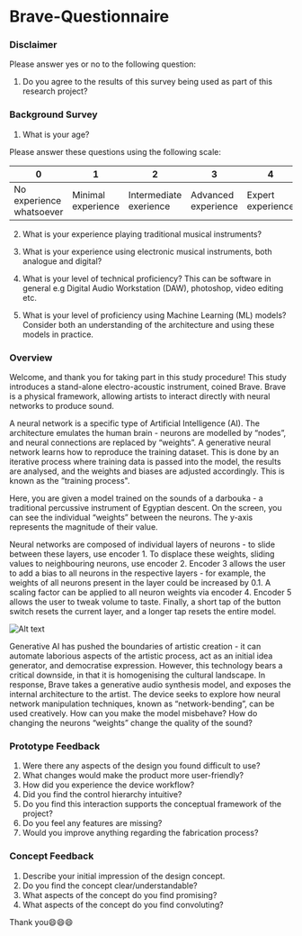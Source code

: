 # Brave-Questionnaire

### Disclaimer

Please answer yes or no to the following question:

1. Do you agree to the results of this survey being used as part of this research project?

### Background Survey

1. What is your age?

Please answer these questions using the following scale:

| 0                         | 1                     | 2                             | 3                          | 4                        |
| --------                  | -------               |--------                       | -------                    | -------                  |
| No experience whatsoever  | Minimal experience    | Intermediate exerience        | Advanced experience        | Expert experience        |

2. What is your experience playing traditional musical instruments?

3. What is your experience using electronic musical instruments, both analogue and digital?

4. What is your level of technical proficiency? This can be software in general e.g Digital Audio Workstation (DAW), photoshop, video editing etc.

5. What is your level of proficiency using Machine Learning (ML) models? Consider both an understanding of the architecture and using these models in practice.

### Overview

Welcome, and thank you for taking part in this study procedure! This study introduces a stand-alone electro-acoustic instrument, coined Brave. Brave is a physical framework, allowing artists to interact directly with neural networks to produce sound.

A neural network is a specific type of Artificial Intelligence (AI). The architecture emulates the human brain - neurons are modelled by “nodes”, and neural connections are replaced by “weights”. A generative neural network learns how to reproduce the training dataset. This is done by an iterative process where training data is passed into the model, the results are analysed, and the weights and biases are adjusted accordingly. This is known as the ”training process".

Here, you are given a model trained on the sounds of a darbouka - a traditional percussive instrument of  Egyptian descent. On the screen, you can see the individual “weights” between the neurons. The y-axis represents the magnitude of their value.

Neural networks are composed of individual layers of neurons - to slide between these layers, use encoder 1. To displace these weights, sliding values to neighbouring neurons, use encoder 2. Encoder 3 allows the user to add a bias to all neurons in the respective layers - for example, the weights of all neurons present in the layer could be increased by 0.1. A scaling factor can be applied to all neuron weights via encoder 4. Encoder 5 allows the user to tweak volume to taste. Finally, a short tap of the button switch resets the current layer, and a longer tap resets the entire model.

![Alt text](labelledProto.png)

Generative AI has pushed the boundaries of artistic creation - it can automate laborious aspects of the artistic process, act as an initial idea generator, and democratise expression. However, this technology bears a critical downside, in that it is homogenising the cultural landscape. In response,  Brave takes a generative audio synthesis model, and exposes the internal architecture to the artist. The device seeks to explore how neural network manipulation techniques, known as “network-bending”, can be used creatively. How can you make the model misbehave? How do changing the neurons “weights” change the quality of the sound?

### Prototype Feedback

1. Were there any aspects of the design you found difficult to use?
2. What changes would make the product more user-friendly?
3. How did you experience the device workflow?
4. Did you find the control hierarchy intuitive?
5. Do you find this interaction supports the conceptual framework of the project?
6. Do you feel any features are missing?
6. Would you improve anything regarding the fabrication process?

### Concept Feedback

1. Describe your initial impression of the design concept.
2. Do you find the concept clear/understandable?
3. What aspects of the concept do you find promising?
4. What aspects of the concept do you find convoluting?

Thank you:smile::smile::smile:   